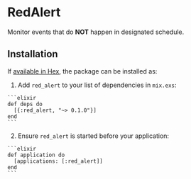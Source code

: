 # RedAlert

Monitor events that do **NOT** happen in designated schedule.

## Installation

If [available in Hex](https://hex.pm/docs/publish), the package can be installed as:

  1. Add `red_alert` to your list of dependencies in `mix.exs`:

    ```elixir
    def deps do
      [{:red_alert, "~> 0.1.0"}]
    end
    ```

  2. Ensure `red_alert` is started before your application:

    ```elixir
    def application do
      [applications: [:red_alert]]
    end
    ```

